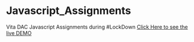# Javascript_Assignments
Vita DAC Javascript Assignments during #LockDown
[Click Here to see the live DEMO](https://phati.github.io/Javascript_Assignments/)

